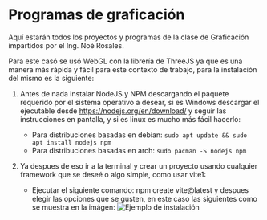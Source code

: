 # Programas de graficación

Aquí estarán todos los proyectos y programas de la clase de Graficación impartidos por el Ing. Noé Rosales.

Para este casó se usó WebGL con la librería de ThreeJS ya que es una manera más rápida y fácil para este contexto de trabajo, para la instalación del mismo es la siguiente:

1. Antes de nada instalar NodeJS y NPM descargando el paquete requerido por el sistema operativo a desear, si es Windows descargar el ejecutable desde https://nodejs.org/en/download/ y seguir las instrucciones en pantalla, y si es linux es mucho más fácil hacerlo:
    - Para distribuciones basadas en debian: ```sudo apt update && sudo apt install nodejs npm```
    - Para distribuciones basadas en arch: ```sudo pacman -S nodejs npm```

2. Ya despues de eso ir a la terminal y crear un proyecto usando cualquier framework que se deseé o algo simple, como usar vite1:
    - Ejecutar el siguiente comando: npm create vite@latest y despues elegir las opciones que se gusten, en este caso las siguientes como se muestra en la imágen:
    ![Ejemplo de instalación](https://raw.githubusercontent.com/S4vianR/Graficacion/main/assets/EjemploInstalacion.png)